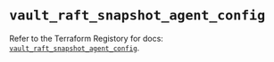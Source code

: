 # `vault_raft_snapshot_agent_config`

Refer to the Terraform Registory for docs: [`vault_raft_snapshot_agent_config`](https://www.terraform.io/docs/providers/vault/r/raft_snapshot_agent_config).
